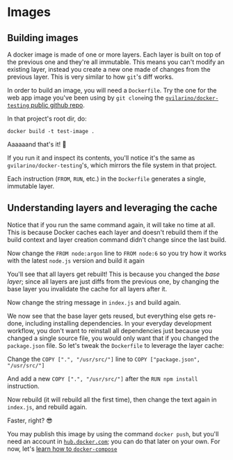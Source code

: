 # Images

## Building images

A docker image is made of one or more layers. Each layer is built on top of the previous one and they're all immutable. This means you can't modify an existing layer, instead you create a new one made of changes from the previous layer. This is very similar to how `git`'s diff works.

In order to build an image, you will need a `Dockerfile`. Try the one for the web app image you've been using by `git clone`ing the [`gvilarino/docker-testing` public github repo](https://github.com/gvilarino/docker-testing).

In that project's root dir, do:

```
docker build -t test-image .
```

Aaaaaand that's it! 🐳

If you run it and inspect its contents, you'll notice it's the same as `gvilarino/docker-testing`'s, which mirrors the file system in that project.

Each instruction (`FROM`, `RUN`, etc.) in the `Dockerfile` generates a single, immutable layer.

## Understanding layers and leveraging the cache

Notice that if you run the same command again, it will take no time at all. This is because Docker caches each layer and doesn't rebuild them if the build context and layer creation command didn't change since the last build.

Now change the `FROM node:argon` line to `FROM node:6` so you try how it works with the latest `node.js` version and build it again

You'll see that all layers get rebuilt! This is because you changed the _base layer_; since all layers are just diffs from the previous one, by changing the base layer you invalidate the cache for all layers after it.

Now change the string message in `index.js` and build again.

We now see that the base layer gets reused, but everything else gets re-done, including installing dependencies. In your everyday development workflow, you don't want to reinstall all dependencies just because you changed a single source file, you would only want that if you changed the `package.json` file. So let's tweak the `Dockerfile` to leverage the layer cache:

Change the `COPY [".", "/usr/src/"]` line to `COPY ["package.json", "/usr/src/"]`

And add a new `COPY [".", "/usr/src/"]` after the `RUN npm install` instruction.

Now rebuild (it will rebuild all the first time), then change the text again in `index.js`, and rebuild again.

Faster, right? 😎

You may publish this image by using the command `docker push`, but you'll need an account in [`hub.docker.com`](https://hub.docker.com); you can do that later on your own. For now, let's [learn how to `docker-compose`](https://github.com/gvilarino/docker-workshop/tree/master/3-docker-compose)
